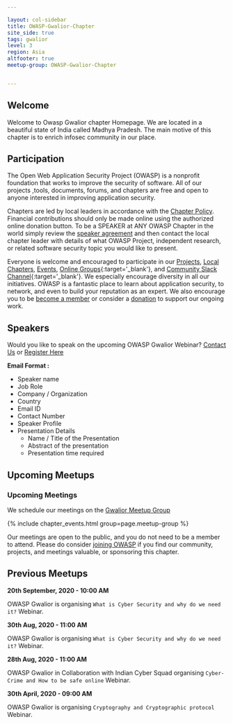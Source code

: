 ```yaml
---

layout: col-sidebar
title: OWASP-Gwalior-Chapter
site_side: true
tags: gwalior
level: 3
region: Asia
altfooter: true
meetup-group: OWASP-Gwalior-Chapter


---
```


## Welcome 

Welcome to Owasp Gwalior chapter Homepage. We are located in a beautiful state of India called Madhya Pradesh. The main motive of this chapter is to enrich infosec community in our place.

## Participation

The Open Web Application Security Project (OWASP) is a nonprofit foundation that works to improve the security of software. All of our projects ,tools, documents, forums, and chapters are free and open to anyone interested in improving application security. 

Chapters are led by local leaders in accordance with the [Chapter Policy](https://owasp.org/www-policy/). Financial contributions should only be made online using the authorized online donation button. To be a SPEAKER at ANY OWASP Chapter in the world simply review the [speaker agreement](/www-policy/speaker-agreement) and then contact the local chapter leader with details of what OWASP Project, independent research, or related software security topic you would like to present.

Everyone is welcome and encouraged to participate in our [Projects](/projects), [Local Chapters](/chapters), [Events](/events), [Online Groups](https://groups.google.com/a/owasp.com/){:target='_blank'}, and [Community Slack Channel](https://owasp.slack.com/){:target='_blank'}. We especially encourage diversity in all our initiatives. OWASP is a fantastic place to learn about application security, to network, and even to build your reputation as an expert. We also encourage you to be [become a member](/membership) or consider a [donation](/donate) to support our ongoing work.

## Speakers

Would you like to speak on the upcoming OWASP Gwalior Webinar? [Contact Us](mailto:sumit.ojha@owasp.org) or [Register Here](https://forms.gle/)

**Email Format :**

- Speaker name
- Job Role
- Company / Organization
- Country
- Email ID
- Contact Number
- Speaker Profile
- Presentation Details
    - Name / Title of the Presentation
    - Abstract of the presentation
    - Presentation time required
 
## Upcoming Meetups

### Upcoming Meetings

We schedule our meetings on the [Gwalior Meetup Group](https://www.meetup.com/OWASP-Gwalior-Chapter/)

{% include chapter_events.html group=page.meetup-group %}

Our meetings are open to the public, and you do not need to be a member to attend. Please do consider [joining OWASP](https://owasp.org/membership/) if you find our community, projects, and meetings valuable, or sponsoring this chapter.

## Previous Meetups

**20th September, 2020 - 10:00 AM**

OWASP Gwalior is organising  `What is Cyber Security and why do we need it?` Webinar.

**30th Aug, 2020 - 11:00 AM**

OWASP Gwalior is organising  `What is Cyber Security and why do we need it?` Webinar.

**28th Aug, 2020 - 11:00 AM**

OWASP Gwalior in Collaboration with Indian Cyber Squad organising  `Cyber-Crime and How to be safe online` Webinar.

**30th April, 2020 - 09:00 AM**

OWASP Gwalior is organising  `Cryptography and Cryptographic protocol` Webinar.

